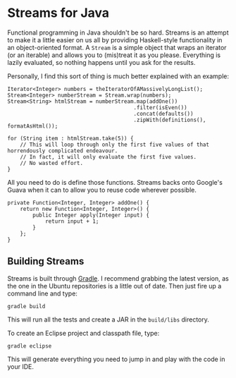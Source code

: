 Streams for Java
================

Functional programming in Java shouldn't be so hard. Streams is an attempt to make it a little easier on us all by
providing Haskell-style functionality in an object-oriented format. A `Stream` is a simple object that wraps an
iterator (or an iterable) and allows you to (mis)treat it as you please. Everything is lazily evaluated, so nothing
happens until you ask for the results.

Personally, I find this sort of thing is much better explained with an example:

    Iterator<Integer> numbers = theIteratorOfAMassivelyLongList();
    Stream<Integer> numberStream = Stream.wrap(numbers);
    Stream<String> htmlStream = numberStream.map(addOne())
                                            .filter(isEven())
                                            .concat(defaults())
                                            .zipWith(definitions(), formatAsHtml());

    for (String item : htmlStream.take(5)) {
        // This will loop through only the first five values of that horrendously complicated endeavour.
        // In fact, it will only evaluate the first five values.
        // No wasted effort.
    }

All you need to do is define those functions. Streams backs onto Google's Guava when it can to allow you to reuse code
wherever possible.

    private Function<Integer, Integer> addOne() {
        return new Function<Integer, Integer>() {
            public Integer apply(Integer input) {
                return input + 1;
            }
        };
    }

Building Streams
----------------

Streams is built through [Gradle][]. I recommend grabbing the latest version, as the one in the Ubuntu repositories is
a little out of date. Then just fire up a command line and type:

    gradle build

This will run all the tests and create a JAR in the `build/libs` directory.

To create an Eclipse project and classpath file, type:

    gradle eclipse

This will generate everything you need to jump in and play with the code in your IDE.

  [Gradle]: http://gradle.org/
